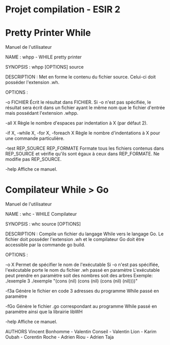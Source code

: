 # Projet compilation - ESIR 2

# Pretty Printer While

Manuel de l'utilisateur

NAME : whpp - WHILE pretty printer

SYNOPSIS : whpp [OPTIONS] source

DESCRIPTION : Met en forme le contenu du fichier source. Celui-ci doit posséder l'extension .wh.

OPTIONS :

  -o FICHIER Écrit le résultat dans FICHIER. Si -o n'est pas spécifiée, le résultat sera écrit dans un fichier ayant le même nom que le fichier d'entrée mais possédant l'extension .whpp.

  -all X	Règle le nombre d'espaces par indentation à X (par défaut 2).

  -if X, -while X, -for X, -foreach X
    Règle le nombre d'indentations à X pour une commande particulière.

  -test REP_SOURCE REP_FORMATE
    Formate tous les fichiers contenus dans REP_SOURCE et vérifie qu'ils sont égaux à ceux dans REP_FORMATE. Ne modifie pas REP_SOURCE.

  -help	Affiche ce manuel.

# Compilateur While > Go

Manuel de l'utilisateur

NAME : whc - WHILE Compilateur

SYNOPSIS : whc source [OPTIONS]

DESCRIPTION : Compile un fichier du langage While vers le langage Go. Le fichier doit posséder l'extension .wh et le compilateur Go doit être accessible par la commande go build.

OPTIONS :

   -o X
    Permet de spécifier le nom de l'exécutable
    Si -o n'est pas spécifiée, l'exécutable porte le nom du fichier .wh passé en paramètre
    L'exécutable peut prendre en paramètre soit des nombres soit des arbres
    Exemple:
      ./exemple 3
      ./exemple "(cons (nil) (cons (nil) (cons (nil) (nil))))"
      
  -f3a
    Génère le fichier en code 3 adresses du programme While passé en paramètre
    
  -fGo 
    Génère le fichier .go correspondant au programme While passé en paramètre ainsi que la librairie libWH		
    
  -help	Affiche ce manuel.
  
AUTHORS Vincent Bonhomme - Valentin Conseil - Valentin Lion - Karim Oubah - Corentin Roche - Adrien Riou - Adrien Taja


